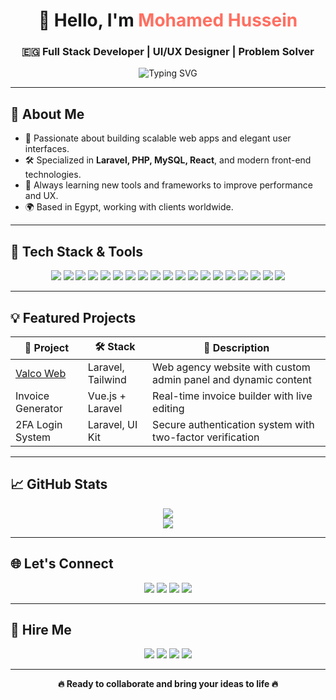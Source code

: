 <h1 align="center">👋 Hello, I'm <span style="color:#FF6F61;">Mohamed Hussein</span></h1>
<h3 align="center">🇪🇬 Full Stack Developer | UI/UX Designer | Problem Solver</h3>

<p align="center">
  <img src="https://readme-typing-svg.herokuapp.com?font=Fira+Code&size=24&pause=1000&center=true&vCenter=true&width=500&lines=Full+Stack+Web+Developer;Creative+UI%2FUX+Designer;Freelancer+%7C+Open+to+Opportunities;Let%27s+Build+Something+Great+Together" alt="Typing SVG" />
</p>

---

## 🚀 About Me

- 🎯 Passionate about building scalable web apps and elegant user interfaces.
- 🛠️ Specialized in **Laravel, PHP, MySQL, React**, and modern front-end technologies.
- 🧩 Always learning new tools and frameworks to improve performance and UX.
- 🌍 Based in Egypt, working with clients worldwide.

---

## 🧰 Tech Stack & Tools

<p align="center">
  <!-- 💻 Backend -->
  <img src="https://img.shields.io/badge/Laravel-FF2D20?style=for-the-badge&logo=laravel&logoColor=white" />
  <img src="https://img.shields.io/badge/PHP-777BB4?style=for-the-badge&logo=php&logoColor=white" />
  <img src="https://img.shields.io/badge/MySQL-4479A1?style=for-the-badge&logo=mysql&logoColor=white" />

  <!-- 🎨 Frontend -->
  <img src="https://img.shields.io/badge/React-61DAFB?style=for-the-badge&logo=react&logoColor=black" />
  <img src="https://img.shields.io/badge/JavaScript-F7DF1E?style=for-the-badge&logo=javascript&logoColor=black" />
  <img src="https://img.shields.io/badge/SASS-CC6699?style=for-the-badge&logo=sass&logoColor=white" />
  <img src="https://img.shields.io/badge/HTML5-E34F26?style=for-the-badge&logo=html5&logoColor=white" />
  <img src="https://img.shields.io/badge/CSS3-1572B6?style=for-the-badge&logo=css3&logoColor=white" />
  <img src="https://img.shields.io/badge/Tailwind_CSS-38B2AC?style=for-the-badge&logo=tailwind-css&logoColor=white" />
  <img src="https://img.shields.io/badge/Bootstrap-7952B3?style=for-the-badge&logo=bootstrap&logoColor=white" />

  <!-- 🧩 UI/UX & Design -->
  <img src="https://img.shields.io/badge/Figma-F24E1E?style=for-the-badge&logo=figma&logoColor=white" />
  <img src="https://img.shields.io/badge/Adobe%20XD-FF61F6?style=for-the-badge&logo=adobexd&logoColor=white" />

  <!-- ⚙️ Tools -->
  <img src="https://img.shields.io/badge/Git-F05032?style=for-the-badge&logo=git&logoColor=white" />
  <img src="https://img.shields.io/badge/GitHub-181717?style=for-the-badge&logo=github&logoColor=white" />
  <img src="https://img.shields.io/badge/StackOverflow-F48024?style=for-the-badge&logo=stackoverflow&logoColor=white" />
  <img src="https://img.shields.io/badge/VS%20Code-007ACC?style=for-the-badge&logo=visual-studio-code&logoColor=white" />
  <img src="https://img.shields.io/badge/Notion-000000?style=for-the-badge&logo=notion&logoColor=white" />
  <img src="https://img.shields.io/badge/Terminal-3E3E3E?style=for-the-badge&logo=gnubash&logoColor=white" />
  <img src="https://img.shields.io/badge/SEO-4285F4?style=for-the-badge&logo=google&logoColor=white" />
</p>

---

## 💡 Featured Projects

| 🔗 Project | 🛠️ Stack | 🔎 Description |
|-----------|-----------|----------------|
| [Valco Web](https://valcoweb.com/) | Laravel, Tailwind | Web agency website with custom admin panel and dynamic content |
| Invoice Generator | Vue.js + Laravel | Real-time invoice builder with live editing |
| 2FA Login System | Laravel, UI Kit | Secure authentication system with two-factor verification |

---

## 📈 GitHub Stats

<p align="center">
  <img src="https://github-readme-stats.vercel.app/api?username=mohamedhussein&show_icons=true&theme=tokyonight" />
  <br/>
  <img src="https://github-readme-streak-stats.herokuapp.com?user=mohamedhussein&theme=tokyonight" />
</p>

---

## 🌐 Let's Connect

<p align="center">
  <a href="https://www.linkedin.com/in/mohamedhussein08/"><img src="https://img.shields.io/badge/-LinkedIn-0077B5?style=for-the-badge&logo=linkedin&logoColor=white" /></a>
  <a href="https://www.facebook.com/xvalcoz"><img src="https://img.shields.io/badge/-Facebook-1877F2?style=for-the-badge&logo=facebook&logoColor=white" /></a>
  <a href="https://www.instagram.com/_mohamedhusseinn_/"><img src="https://img.shields.io/badge/-Instagram-E4405F?style=for-the-badge&logo=instagram&logoColor=white" /></a>
  <a href="https://valcoweb.com"><img src="https://img.shields.io/badge/-ValcoWeb-000000?style=for-the-badge&logo=google-chrome&logoColor=white" /></a>
</p>

---

## 💼 Hire Me

<p align="center">
  <a href="https://mostaql.com/u/mohamedhussein9"><img src="https://img.shields.io/badge/Mostaql-008CBA?style=for-the-badge&logo=freelancer&logoColor=white" /></a>
  <a href="https://khamsat.com/user/mohamedhussein001"><img src="https://img.shields.io/badge/Khamsat-FEAA2D?style=for-the-badge&logo=freelancer&logoColor=white" /></a>
  <a href="https://www.upwork.com/freelancers/~01b14b2dd2520e8a03"><img src="https://img.shields.io/badge/Upwork-6FDA44?style=for-the-badge&logo=upwork&logoColor=white" /></a>
  <a href="https://nafezly.com/u/mohamedhussein01"><img src="https://img.shields.io/badge/Nafezly-00C7B7?style=for-the-badge&logo=freelancer&logoColor=white" /></a>
</p>

---

<p align="center"><b>🔥 Ready to collaborate and bring your ideas to life 🔥</b></p>

